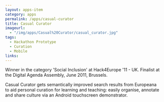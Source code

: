 ```yaml
---
layout: apps-item
category: apps
permalink: /apps/casual-curator
title: Casual Curator
imageurl:
  - "/img/apps/Casual%20Curator/casual_curator.jpg"
tags:
  - Hackathon Prototype
  - Curation
  - Mobile
links:
---
```


Winner in the category 'Social Inclusion' at Hack4Europe '11 - UK. Finalist at the Digital Agenda Assembly, June 2011, Brussels.

Casual Curator gets semantically improved search results from Europeana to aid personal curation for learning and teaching: easily organise, annotate and share culture via an Android touchscreen demonstrator. 


